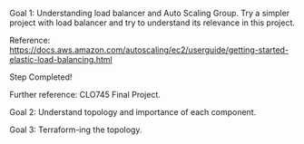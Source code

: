 Goal 1: Understanding load balancer and Auto Scaling Group. Try a simpler project with load balancer and try to understand its relevance in this project.

Reference: https://docs.aws.amazon.com/autoscaling/ec2/userguide/getting-started-elastic-load-balancing.html

Step Completed! 

Further reference: CLO745 Final Project.

Goal 2: Understand topology and importance of each component.



Goal 3: Terraform-ing the topology.